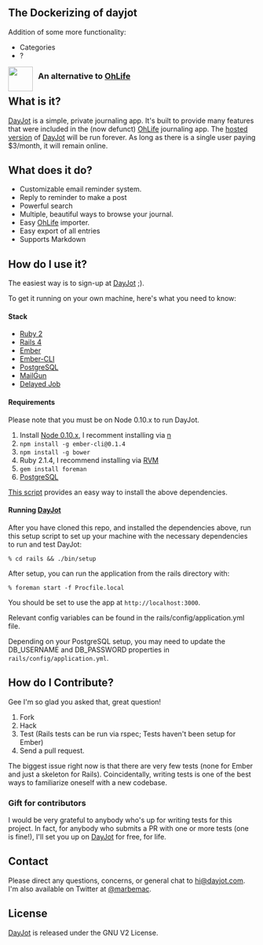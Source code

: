 ## The Dockerizing of dayjot

Addition of some more functionality:
* Categories
* ?

<a href="https://dayjot.com"><img src="http://i.imgur.com/8j58X6U.png" align="left" height="50"></a>
### &nbsp; An alternative to [OhLife][ol]

## What is it?

[DayJot][dj] is a simple, private journaling app. It's built to provide many features that were included in the (now defunct) [OhLife][ol] journaling app. The [hosted version][dj] of [DayJot][dj] will be run forever. As long as there is a single user paying $3/month, it will remain online.

## What does it do?

* Customizable email reminder system.
* Reply to reminder to make a post
* Powerful search
* Multiple, beautiful ways to browse your journal.
* Easy [OhLife][ol] importer.
* Easy export of all entries
* Supports Markdown

## How do I use it?

The easiest way is to sign-up at [DayJot][dj] ;).

To get it running on your own machine, here's what you need to know:

#### Stack

* [Ruby 2](https://www.ruby-lang.org/en/)
* [Rails 4](http://rubyonrails.org/)
* [Ember](http://emberjs.com/)
* [Ember-CLI](http://www.ember-cli.com/)
* [PostgreSQL](http://www.postgresql.org/)
* [MailGun](http://mailgun.com/)
* [Delayed Job](https://github.com/collectiveidea/delayed_job)

#### Requirements

Please note that you must be on Node 0.10.x to run DayJot.

1. Install [Node 0.10.x](http://nodejs.org/), I recomment installing via [n](https://github.com/tj/n)
2. `npm install -g ember-cli@0.1.4`
3. `npm install -g bower`
4. Ruby 2.1.4, I recommend installing via [RVM](http://rvm.io)
5. `gem install foreman`
5. [PostgreSQL](http://postgresapp.com)

[This script][dep] provides an easy way to install the above dependencies.

#### Running [DayJot][dj]

After you have cloned this repo, and installed the dependencies above, run this setup script to set up your machine with the necessary dependencies to run and test DayJot:

    % cd rails && ./bin/setup

After setup, you can run the application from the rails directory with:

    % foreman start -f Procfile.local

You should be set to use the app at `http://localhost:3000`.

Relevant config variables can be found in the rails/config/application.yml file.

Depending on your PostgreSQL setup, you may need to update the DB_USERNAME and DB_PASSWORD properties in `rails/config/application.yml`.

## How do I Contribute?

Gee I'm so glad you asked that, great question!

1. Fork
2. Hack
3. Test (Rails tests can be run via rspec; Tests haven't been setup for Ember)
4. Send a pull request.

The biggest issue right now is that there are very few tests (none for Ember and just a skeleton for Rails). Coincidentally, writing tests is one of the best ways to familiarize oneself with a new codebase.

### Gift for contributors

I would be very grateful to anybody who's up for writing tests for this project. In fact, for anybody who submits a PR with one or more tests (one is fine!), I'll set you up on [DayJot][dj] for free, for life.

## Contact

Please direct any questions, concerns, or general chat to hi@dayjot.com. I'm also available on Twitter at [@marbemac][mb].

## License

[DayJot][dj] is released under the GNU V2 License.

[dj]: https://dayjot.com
[mb]: http://twitter.com/marbemac
[ol]: http://ohlife.com
[dep]: https://github.com/thoughtbot/laptop
